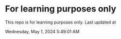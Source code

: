 # For learning purposes only
This repo is for learning purposes only.
Last updated at

Wednesday, May 1, 2024 5:49:01 AM

